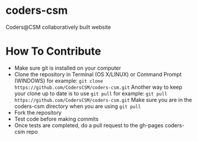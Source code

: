 # coders-csm
Coders@CSM collaboratively built website



# How To Contribute
- Make sure git is installed on your computer
- Clone the repository in Terminal (OS X/LINUX) or Command Prompt (WINDOWS) for example:
  `git clone https://github.com/CodersCSM/coders-csm.git`
  Another way to keep your clone up to date is to use  `git pull` for example:
  `git pull https://github.com/CodersCSM/coders-csm.git`
  Make sure you are in the coders-csm directory when you are using `git pull`
- Fork the repository
- Test code before making commits
- Once tests are completed, do a pull request to the gh-pages coders-csm repo
